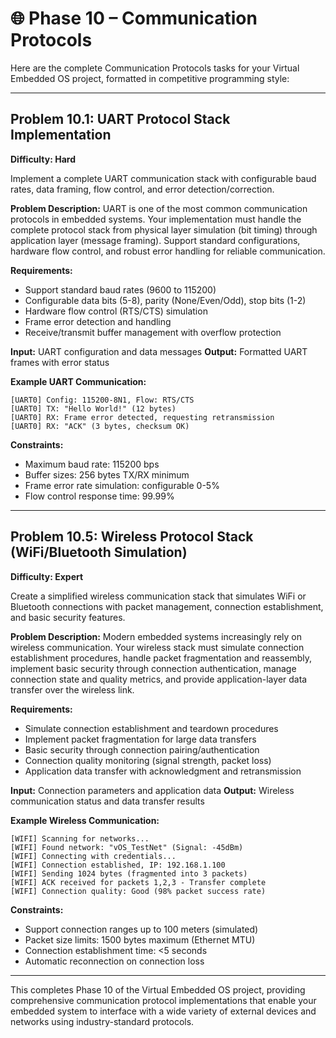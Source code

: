 # 🌐 Phase 10 – Communication Protocols

Here are the complete Communication Protocols tasks for your Virtual Embedded OS project, formatted in competitive programming style:

---

## **Problem 10.1: UART Protocol Stack Implementation**

**Difficulty: Hard**

Implement a complete UART communication stack with configurable baud rates, data framing, flow control, and error detection/correction.

**Problem Description:**
UART is one of the most common communication protocols in embedded systems. Your implementation must handle the complete protocol stack from physical layer simulation (bit timing) through application layer (message framing). Support standard configurations, hardware flow control, and robust error handling for reliable communication.

**Requirements:**
- Support standard baud rates (9600 to 115200)
- Configurable data bits (5-8), parity (None/Even/Odd), stop bits (1-2)
- Hardware flow control (RTS/CTS) simulation
- Frame error detection and handling
- Receive/transmit buffer management with overflow protection

**Input:** UART configuration and data messages
**Output:** Formatted UART frames with error status

**Example UART Communication:**
```
[UART0] Config: 115200-8N1, Flow: RTS/CTS
[UART0] TX: "Hello World!" (12 bytes)
[UART0] RX: Frame error detected, requesting retransmission
[UART0] RX: "ACK" (3 bytes, checksum OK)
```

**Constraints:**
- Maximum baud rate: 115200 bps
- Buffer sizes: 256 bytes TX/RX minimum
- Frame error rate simulation: configurable 0-5%
- Flow control response time: 99.99%

---

## **Problem 10.5: Wireless Protocol Stack (WiFi/Bluetooth Simulation)**

**Difficulty: Expert**

Create a simplified wireless communication stack that simulates WiFi or Bluetooth connections with packet management, connection establishment, and basic security features.

**Problem Description:**
Modern embedded systems increasingly rely on wireless communication. Your wireless stack must simulate connection establishment procedures, handle packet fragmentation and reassembly, implement basic security through connection authentication, manage connection state and quality metrics, and provide application-layer data transfer over the wireless link.

**Requirements:**
- Simulate connection establishment and teardown procedures
- Implement packet fragmentation for large data transfers
- Basic security through connection pairing/authentication
- Connection quality monitoring (signal strength, packet loss)
- Application data transfer with acknowledgment and retransmission

**Input:** Connection parameters and application data
**Output:** Wireless communication status and data transfer results

**Example Wireless Communication:**
```
[WIFI] Scanning for networks...
[WIFI] Found network: "vOS_TestNet" (Signal: -45dBm)
[WIFI] Connecting with credentials...
[WIFI] Connection established, IP: 192.168.1.100
[WIFI] Sending 1024 bytes (fragmented into 3 packets)
[WIFI] ACK received for packets 1,2,3 - Transfer complete
[WIFI] Connection quality: Good (98% packet success rate)
```

**Constraints:**
- Support connection ranges up to 100 meters (simulated)
- Packet size limits: 1500 bytes maximum (Ethernet MTU)
- Connection establishment time: <5 seconds
- Automatic reconnection on connection loss

---

This completes Phase 10 of the Virtual Embedded OS project, providing comprehensive communication protocol implementations that enable your embedded system to interface with a wide variety of external devices and networks using industry-standard protocols.